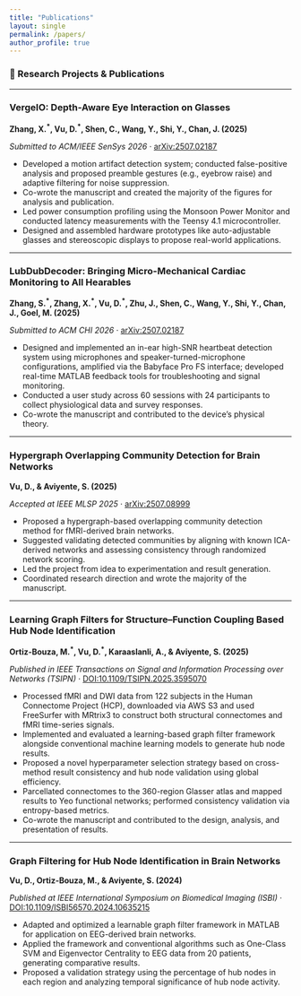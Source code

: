 ```yaml
---
title: "Publications"
layout: single
permalink: /papers/
author_profile: true
---
```


### 🧠 Research Projects & Publications

---

### **VergeIO: Depth-Aware Eye Interaction on Glasses**

<p><strong>Zhang, X.<sup>*</sup>, Vu, D.<sup>*</sup>, Shen, C., Wang, Y., Shi, Y., Chan, J. (2025)</strong></p>
<p><em>Submitted to ACM/IEEE SenSys 2026</em> · <a href="https://arxiv.org/abs/2507.02187">arXiv:2507.02187</a></p>

- Developed a motion artifact detection system; conducted false-positive analysis and proposed preamble gestures (e.g., eyebrow raise) and adaptive filtering for noise suppression.  
- Co-wrote the manuscript and created the majority of the figures for analysis and publication.  
- Led power consumption profiling using the Monsoon Power Monitor and conducted latency measurements with the Teensy 4.1 microcontroller.  
- Designed and assembled hardware prototypes like auto-adjustable glasses and stereoscopic displays to propose real-world applications.

---

### **LubDubDecoder: Bringing Micro-Mechanical Cardiac Monitoring to All Hearables**

<p><strong>Zhang, S.<sup>*</sup>, Zhang, X.<sup>*</sup>, Vu, D.<sup>*</sup>, Zhu, J., Shen, C., Wang, Y., Shi, Y., Chan, J., Goel, M. (2025)</strong></p>
<p><em>Submitted to ACM CHI 2026</em> · <a href="https://arxiv.org/abs/2507.02187">arXiv:2507.02187</a></p>

- Designed and implemented an in-ear high-SNR heartbeat detection system using microphones and speaker-turned-microphone configurations, amplified via the Babyface Pro FS interface; developed real-time MATLAB feedback tools for troubleshooting and signal monitoring.  
- Conducted a user study across 60 sessions with 24 participants to collect physiological data and survey responses.  
- Co-wrote the manuscript and contributed to the device’s physical theory.

---

### **Hypergraph Overlapping Community Detection for Brain Networks**

<p><strong>Vu, D., & Aviyente, S. (2025)</strong></p>
<p><em>Accepted at IEEE MLSP 2025</em> · <a href="https://arxiv.org/abs/2507.08999">arXiv:2507.08999</a></p>

- Proposed a hypergraph-based overlapping community detection method for fMRI-derived brain networks.  
- Suggested validating detected communities by aligning with known ICA-derived networks and assessing consistency through randomized network scoring.  
- Led the project from idea to experimentation and result generation.  
- Coordinated research direction and wrote the majority of the manuscript.

---

### **Learning Graph Filters for Structure–Function Coupling Based Hub Node Identification**

<p><strong>Ortiz-Bouza, M.<sup>*</sup>, Vu, D.<sup>*</sup>, Karaaslanli, A., & Aviyente, S. (2025)</strong></p>
<p><em>Published in IEEE Transactions on Signal and Information Processing over Networks (TSIPN)</em> · <a href="https://doi.org/10.1109/TSIPN.2025.3595070">DOI:10.1109/TSIPN.2025.3595070</a></p>

- Processed fMRI and DWI data from 122 subjects in the Human Connectome Project (HCP), downloaded via AWS S3 and used FreeSurfer with MRtrix3 to construct both structural connectomes and fMRI time-series signals.  
- Implemented and evaluated a learning-based graph filter framework alongside conventional machine learning models to generate hub node results.  
- Proposed a novel hyperparameter selection strategy based on cross-method result consistency and hub node validation using global efficiency.  
- Parcellated connectomes to the 360-region Glasser atlas and mapped results to Yeo functional networks; performed consistency validation via entropy-based metrics.  
- Co-wrote the manuscript and contributed to the design, analysis, and presentation of results.

---

### **Graph Filtering for Hub Node Identification in Brain Networks**

<p><strong>Vu, D., Ortiz-Bouza, M., & Aviyente, S. (2024)</strong></p>
<p><em>Published at IEEE International Symposium on Biomedical Imaging (ISBI)</em> · <a href="https://doi.org/10.1109/ISBI56570.2024.10635215">DOI:10.1109/ISBI56570.2024.10635215</a></p>

- Adapted and optimized a learnable graph filter framework in MATLAB for application on EEG-derived brain networks.  
- Applied the framework and conventional algorithms such as One-Class SVM and Eigenvector Centrality to EEG data from 20 patients, generating comparative results.  
- Proposed a validation strategy using the percentage of hub nodes in each region and analyzing temporal significance of hub node activity.

